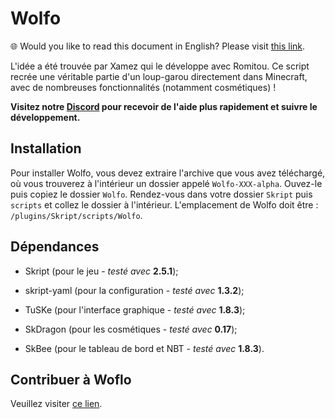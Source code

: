 # Wolfo

🌐 Would you like to read this document in English? Please visit [this link](https://github.com/Romitou/Wolfo/blob/master/README.md).

L'idée a été trouvée par Xamez qui le développe avec Romitou.
Ce script recrée une véritable partie d'un loup-garou directement dans Minecraft, avec de nombreuses fonctionnalités (notamment cosmétiques) !

**Visitez notre [Discord](https://discord.gg/37nvkpk) pour recevoir de l'aide plus rapidement et suivre le développement.**

## Installation

Pour installer Wolfo, vous devez extraire l'archive que vous avez téléchargé, où vous trouverez à l'intérieur un dossier appelé `Wolfo-XXX-alpha`. Ouvez-le puis copiez le dossier `Wolfo`. Rendez-vous dans votre dossier `Skript` puis `scripts` et collez le dossier à l'intérieur. L'emplacement de Wolfo doit être : `/plugins/Skript/scripts/Wolfo`.

## Dépendances

- Skript (pour le jeu - *testé avec* **2.5.1**);

- skript-yaml (pour la configuration - *testé avec* **1.3.2**);

- TuSKe (pour l'interface graphique - *testé avec* **1.8.3**);

- SkDragon (pour les cosmétiques - *testé avec* **0.17**);

- SkBee (pour le tableau de bord et NBT - *testé avec* **1.8.3**).

## Contribuer à Woflo

Veuillez visiter [ce lien](https://github.com/Romitou/Wolfo/blob/master/CONTRIBUTING_FR.md).
